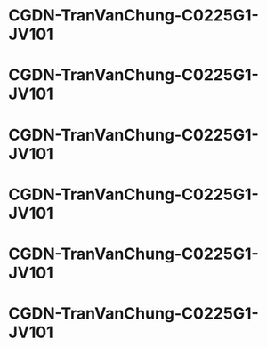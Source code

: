 # CGDN-TranVanChung-C0225G1-JV101
# CGDN-TranVanChung-C0225G1-JV101
# CGDN-TranVanChung-C0225G1-JV101
# CGDN-TranVanChung-C0225G1-JV101
# CGDN-TranVanChung-C0225G1-JV101
# CGDN-TranVanChung-C0225G1-JV101
